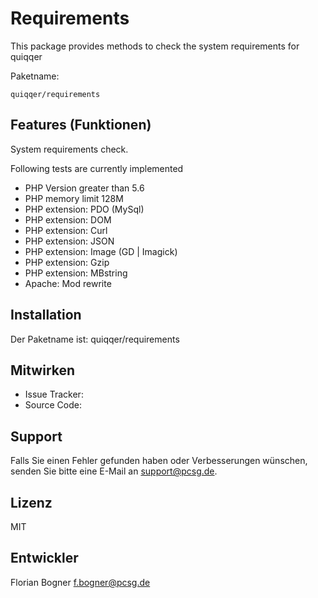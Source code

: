 Requirements
========

This package provides methods to check the system requirements for quiqqer

Paketname:

    quiqqer/requirements


Features (Funktionen)
--------
System requirements check.

Following tests are currently implemented

* PHP Version greater than 5.6
* PHP memory limit 128M
* PHP extension:  PDO (MySql)
* PHP extension:  DOM
* PHP extension:  Curl
* PHP extension:  JSON
* PHP extension:  Image (GD | Imagick)
* PHP extension:  Gzip
* PHP extension:  MBstring
* Apache: Mod rewrite


Installation
------------

Der Paketname ist: quiqqer/requirements


Mitwirken
----------

- Issue Tracker: 
- Source Code: 


Support
-------

Falls Sie einen Fehler gefunden haben oder Verbesserungen wünschen,
senden Sie bitte eine E-Mail an support@pcsg.de.


Lizenz
------

MIT


Entwickler
--------

Florian Bogner <f.bogner@pcsg.de>